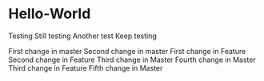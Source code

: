 # Hello-World
Testing
Still testing
Another test
Keep testing

First change in master
Second change in master
First change in Feature
Second change in Feature
Third change in Master
Fourth change in Master
Third change in Feature
Fifth change in Master
